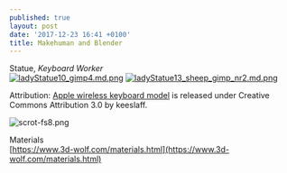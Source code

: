 ```yaml
---
published: true
layout: post
date: '2017-12-23 16:41 +0100'
title: Makehuman and Blender
---
```

Statue, _Keyboard Worker_  
[![ladyStatue10_gimp4.md.png](https://cdn.scrot.moe/images/2017/12/24/ladyStatue10_gimp4.md.png)](https://cdn.scrot.moe/images/2017/12/24/ladyStatue10_gimp4.png)
[![ladyStatue13_sheep_gimp_nr2.md.png](https://cdn.scrot.moe/images/2017/12/25/ladyStatue13_sheep_gimp_nr2.md.png)](https://cdn.scrot.moe/images/2017/12/25/ladyStatue13_sheep_gimp_nr2.png)

Attribution: [Apple wireless keyboard model](https://www.blendswap.com/blends/view/89423) is released under Creative Commons Attribution 3.0 by keeslaff.

![scrot-fs8.png]({{site.baseurl}}/media/scrot-fs8.png)

Materials  
[https://www.3d-wolf.com/materials.html](https://www.3d-wolf.com/materials.html)
